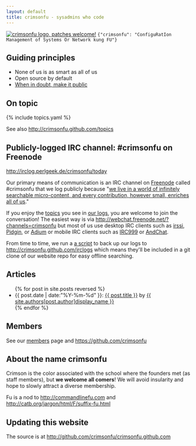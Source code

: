 ```yaml
---
layout: default
title: crimsonfu - sysadmins who code
---
```

<a href="https://github.com/crimsonfu/crimsonfu.github.com/blob/master/images/crimsonfu-logo.svg"><img src="http://www.gravatar.com/avatar/5accd79d827a12591f4b2ba652362688?s=48" alt="crimsonfu logo, patches welcome!"></a>
`{"crimsonfu": "ConfiguRatIon Management of Systems Or Network kung FU"}`

## Guiding principles

* None of us is as smart as all of us
* Open source by default
* [When in doubt, make it public](http://www.codinghorror.com/blog/2007/04/when-in-doubt-make-it-public.html)

## On topic

{% include topics.yaml %}

See also http://crimsonfu.github.com/topics

## Publicly-logged IRC channel: #crimsonfu on Freenode

http://irclog.perlgeek.de/crimsonfu/today

Our primary means of communication is an IRC channel on [Freenode](http://freenode.net) called #crimsonfu that we log publicly because "[we live in a world of infinitely searchable micro-content, and every contribution, however small, enriches all of us](http://www.codinghorror.com/blog/2007/04/when-in-doubt-make-it-public.html)."

If you enjoy the [topics](topics) you see in [our logs][logs], you are welcome to join the conversation!  The easiest way is via http://webchat.freenode.net/?channels=crimsonfu but most of us use desktop IRC clients such as [irssi](http://www.irssi.org), [Pidgin](http://www.pidgin.im), or [Adium](http://adium.im) or mobile IRC clients such as [IRC999](http://itunes.apple.com/us/app/irc999/id360698285?mt=8) or [AndChat](https://play.google.com/store/apps/details?id=net.andchat&hl=en).

From time to time, we run a [a script](bin/logfetch.pl) to back up our logs to http://crimsonfu.github.com/irclogs which means they'll be included in a git clone of our website repo for easy offline searching.

## Articles

<ul>
{% for post in site.posts reversed %}
<li>{{ post.date | date:"%Y-%m-%d" }}: <a href="{{ post.url }}">{{ post.title }}</a> by <a href="/members/{{post.author}}">{{ site.authors[post.author]display_name }}</a></li>
{% endfor %}
</ul>

## Members

See our [members](members) page and https://github.com/crimsonfu

## About the name crimsonfu

Crimson is the color associated with the school where the founders met (as staff members), but **we welcome all comers**!  We will avoid insularity and hope to slowly attract a diverse membership.

Fu is a nod to http://commandlinefu.com and http://catb.org/jargon/html/F/suffix-fu.html

## Updating this website

The source is at http://github.com/crimsonfu/crimsonfu.github.com 

[logs]: http://irclog.perlgeek.de/crimsonfu
